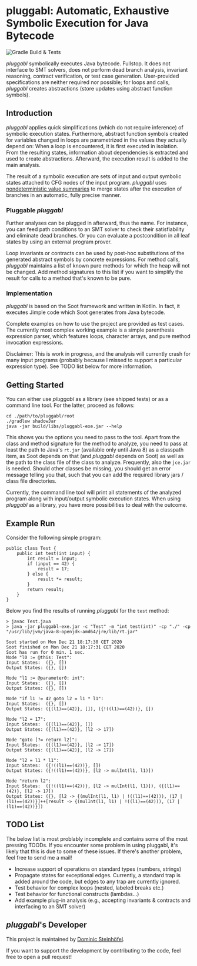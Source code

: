 # pluggabl: Automatic, Exhaustive Symbolic Execution for Java Bytecode

![Gradle Build & Tests](https://github.com/rindPHI/pluggabl/workflows/Gradle%20CI/badge.svg)

*pluggabl* symbolically executes Java bytecode. Fullstop. It does not interface
to SMT solvers, does not perform dead branch analysis, invariant reasoning,
contract verification, or test case generation. User-provided specifications
are neither required nor possible; for loops and calls, *pluggabl* creates
abstractions (store updates using abstract function symbols).

## Introduction

*pluggabl* applies quick simplifications (which do not require inference) of
symbolic execution states. Furthermore, abstract function symbols created for
variables changed in loops are parametrized in the values they actually
depend on: When a loop is encountered, it is first executed in isolation. From
the resulting states, information about dependencies is extracted and used to
create abstractions. Afterward, the execution result is added to the main
analysis.

The result of a symbolic execution are sets of input and output symbolic states
attached to CFG nodes of the input program. *pluggabl* uses [nondeterministic
value summaries](https://www.dominic-steinhoefel.de/post/precise-symbolic-state-merging/)
to merge states after the execution of branches in an automatic, fully precise
manner.

### Pluggable *pluggabl*

Further analyses can be plugged in afterward, thus the name. For instance, you
can feed path conditions to an SMT solver to check their satisfiability and
eliminate dead branches. Or you can evaluate a postcondition in all leaf
states by using an external program prover.

Loop invariants or contracts can be used by post-hoc substitutions of the
generated abstract symbols by concrete expressions. For method calls, *pluggabl*
maintains a list of known pure methods for which the heap will not be changed.
Add method signatures to this list if you want to simplify the result for calls
to a method that's known to be pure.

### Implementation

*pluggabl* is based on the Soot framework and written in Kotlin. In fact, it
executes Jimple code which Soot generates from Java bytecode.

Complete examples on how to use the project are provided as test cases.
The currently most complex working example is a simple parenthesis
expression parser, which features loops, character arrays, and pure method
invocation expressions.

Disclaimer: This is work in progress, and the analysis will currently crash for many
input programs (probably because I missed to support a particular expression type).
See TODO list below for more information.

## Getting Started

You can either use *pluggabl* as a library (see shipped tests) or as a command line tool.
For the latter, proceed as follows:

    cd ./path/to/pluggabl/root
    ./gradlew shadowJar
    java -jar build/libs/pluggabl-exe.jar --help

This shows you the options you need to pass to the tool. Apart from the class and
method signature for the method to analyze, you need to pass at least the path to
Java's `rt.jar` (available only until Java 8) as a classpath item, as Soot depends
on that (and *pluggabl* depends on Soot) as well as the path to the class file
of the class to analyze. Frequently, also the `jce.jar` is needed. Should other
classes be missing, you should get an error message telling you that, such that
you can add the required library jars / class file directories.

Currently, the command line tool will print all statements of the analyzed program
along with input/output symbolic execution states. When using *pluggabl* as a library,
you have more possibilities to deal with the outcome.

## Example Run

Consider the following simple program:

    public class Test {
        public int test(int input) {
            int result = input;
            if (input == 42) {
                result = 17;
            } else {
                result *= result;
            }
            return result;
        }
    }

Below you find the results of running *pluggabl* for the `test` method:

    > javac Test.java 
    > java -jar pluggabl-exe.jar -c "Test" -m "int test(int)" -cp "./" -cp "/usr/lib/jvm/java-8-openjdk-amd64/jre/lib/rt.jar"

    Soot started on Mon Dec 21 18:17:30 CET 2020
    Soot finished on Mon Dec 21 18:17:31 CET 2020
    Soot has run for 0 min. 1 sec.
    Node "l0 := @this: Test":
    Input States:  ({}, [])
    Output States: ({}, [])
    
    Node "l1 := @parameter0: int":
    Input States:  ({}, [])
    Output States: ({}, [])
    
    Node "if l1 != 42 goto l2 = l1 * l1":
    Input States:  ({}, [])
    Output States: ({(l1)==(42)}, []), ({!((l1)==(42))}, [])
    
    Node "l2 = 17":
    Input States:  ({(l1)==(42)}, [])
    Output States: ({(l1)==(42)}, [l2 -> 17])
    
    Node "goto [?= return l2]":
    Input States:  ({(l1)==(42)}, [l2 -> 17])
    Output States: ({(l1)==(42)}, [l2 -> 17])
    
    Node "l2 = l1 * l1":
    Input States:  ({!((l1)==(42))}, [])
    Output States: ({!((l1)==(42))}, [l2 -> mulInt(l1, l1)])
    
    Node "return l2":
    Input States:  ({!((l1)==(42))}, [l2 -> mulInt(l1, l1)]), ({(l1)==(42)}, [l2 -> 17])
    Output States: ({}, [l2 -> {(mulInt(l1, l1) | !((l1)==(42))), (17 | (l1)==(42))}]++[result -> {(mulInt(l1, l1) | !((l1)==(42))), (17 | (l1)==(42))}])

## TODO List

The below list is most problably incomplete and contains some of the most pressing
TOODs. If you encounter some problem in using pluggabl, it's likely that this is due
to some of these issues. If there's another problem, feel free to send me a mail!

* Increase support of operations on standard types (numbers, strings)
* Propagate states for exceptional edges. Currently, a standard trap is added
  around the code, but edges to any trap are currently ignored.
* Test behavior for complex loops (nested, labeled breaks etc.)
* Test behavior for functional constructs (lambdas...)
* Add example plug-in analysis (e.g., accepting invariants & contracts 
  and interfacing to an SMT solver)

## *pluggabl*'s Developer

This project is maintained by [Dominic Steinhöfel](https://www.dominic-steinhoefel.de).

If you want to support the development by contributing to the code, feel free
to open a pull request!
